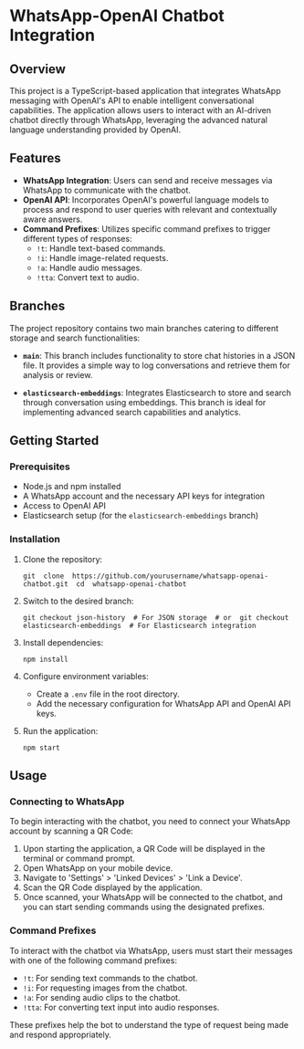 
# WhatsApp-OpenAI Chatbot Integration

## Overview

This project is a TypeScript-based application that integrates WhatsApp messaging with OpenAI's API to enable intelligent conversational capabilities. The application allows users to interact with an AI-driven chatbot directly through WhatsApp, leveraging the advanced natural language understanding provided by OpenAI.

## Features

-   **WhatsApp Integration**: Users can send and receive messages via WhatsApp to communicate with the chatbot.
-   **OpenAI API**: Incorporates OpenAI's powerful language models to process and respond to user queries with relevant and contextually aware answers.
-   **Command Prefixes**: Utilizes specific command prefixes to trigger different types of responses:
    -   `!t`: Handle text-based commands.
    -   `!i`: Handle image-related requests.
    -   `!a`: Handle audio messages.
    -   `!tta`: Convert text to audio.

## Branches

The project repository contains two main branches catering to different storage and search functionalities:

-   **`main`**: This branch includes functionality to store chat histories in a JSON file. It provides a simple way to log conversations and retrieve them for analysis or review.
    
-   **`elasticsearch-embeddings`**: Integrates Elasticsearch to store and search through conversation using embeddings. This branch is ideal for implementing advanced search capabilities and analytics.
    

## Getting Started

### Prerequisites

-   Node.js and npm installed
-   A WhatsApp account and the necessary API keys for integration
-   Access to OpenAI API
-   Elasticsearch setup (for the `elasticsearch-embeddings` branch)

### Installation

1.  Clone the repository:

    `git  clone  https://github.com/yourusername/whatsapp-openai-chatbot.git  cd  whatsapp-openai-chatbot`
    
3.  Switch to the desired branch:    

    `git checkout json-history  # For JSON storage  # or  git checkout elasticsearch-embeddings  # For Elasticsearch integration`
    
4.  Install dependencies:
    
    `npm install`
    
5.  Configure environment variables:
    
    -   Create a `.env` file in the root directory.
    -   Add the necessary configuration for WhatsApp API and OpenAI API keys.
6.  Run the application:
    
    `npm start`
    

## Usage

### Connecting to WhatsApp

To begin interacting with the chatbot, you need to connect your WhatsApp account by scanning a QR Code:

1.  Upon starting the application, a QR Code will be displayed in the terminal or command prompt.
2.  Open WhatsApp on your mobile device.
3.  Navigate to 'Settings' > 'Linked Devices' > 'Link a Device'.
4.  Scan the QR Code displayed by the application.
5.  Once scanned, your WhatsApp will be connected to the chatbot, and you can start sending commands using the designated prefixes.

### Command Prefixes

To interact with the chatbot via WhatsApp, users must start their messages with one of the following command prefixes:

-   `!t`: For sending text commands to the chatbot.
-   `!i`: For requesting images from the chatbot.
-   `!a`: For sending audio clips to the chatbot.
-   `!tta`: For converting text input into audio responses.

These prefixes help the bot to understand the type of request being made and respond appropriately.
